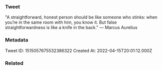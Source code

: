 ### Tweet
"A straightforward, honest person should be like someone who stinks: when you’re in the same room with him, you know it. But false straightforwardness is like a knife in the back." — Marcus Aurelius

### Metadata
Tweet ID: 1515057675532386322
Created At: 2022-04-15T20:01:12.000Z

### Related

